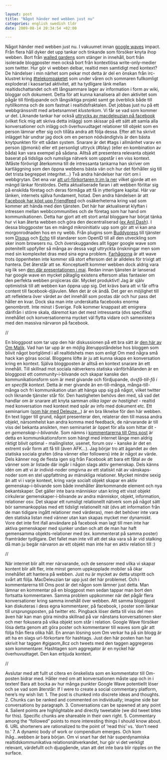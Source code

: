 ```yaml
--- 

layout: post
title: "Något händer med webben just nu" 
categories: english swedish tldr 
date: 2009-08-14 20:34:54 +02:00 

---
```


Något händer med webben just nu. I vakuumet innan [google waves](http://wave.google.com/) impact. Från flera håll dyker det upp tankar och tinkande som försöker knyta ihop webben. Bort från [walled gardens](2009-05-05-internet-noll-del-2-fel-moln.html) som stänger in innehåll, bort från isolerade bloggposter men också bort från kontextlösa write-only-medier som twitter. Hur gör vi webben delbar, realtid men samtidigt med kontext? De händelser i min närhet som pekar mot detta är del en önskan från irc-klustret kring [#telekompaketet](http://werebuild.eu/) som under våren och sommaren fullkomligt exploderat i kaosartad aktivitet, att ha tydligare länk mellan realtidschattandet och ett långsammare lager av information i form av wiki, bloggar och dokument. Detta för att kunna kanalisera all den aktivitet som pågår till fördjupande och långsiktiga projekt samt ge överblick både till nytillkomna och de som fastnat i realtidsfraktalen. Det jobbas just nu på ett webbgränssnitt med arbetsnamnet *klusterkom*. Vi får se vad som kommer ur det. Liknande tankar har också [uttrycks av macdeleuzian på facebook](http://www.facebook.com/note.php?note_id=139487386180&ref=mf) (vilket fick mig att skriva detta inlägg) som skissar på ett sätt att samla alla konversationer och inlägg och överhuvudtaget relationer till objekt som en person lämnar efter sig och tillåta andra att följa dessa. Efter att ha skrivit inlägget här undrar jag dock om en person nödvändigtvis är den bästa knytpunkten för ett sådan system. Snarare är det #tags i allmänhet varav en person (@monki) eller ett personligt uttryck (#blay) (eller en kombination av båda) kan vara exempel på sådana. Alltså att presentera relevanta objekt baserat på tidsliga och rumsliga nätverk som uppstår i en viss kontext. (Måste förövrigt återkomma till de intressanta tankarna han skriver om kartläggning som den öppna webbens bästa vän och hur det förhåller sig till det trista begreppet integritet...) Två andra händelser har rört om i webbgrytan. Det ena var [att url-förkortaren tr.im la ner](http://blog.tr.im/post/159489555/tr-im-to-december-31-2009) vilket gjorde att en mängd länkar förstördes. Detta aktualiserade faran i att webben förlitar sig på enskilda företag och deras förmåga att få in ytterligare kapital. Här var länken, internets själva fundament, hotad. Den andra händelsen är att [Facebook har köpt upp Friendfeed](http://gigaom.com/2009/08/10/why-facebook-wants-friendfeed/) och osäkerheterna kring vad som kommer att hända med den tjänsten. Det här har aktualiserat klyftan i intressen mellan webbcommunities och de företag som har hand om kommunikationen. Detta har gjort att ett stort antal bloggare har börjat tänka hur vi kan återta webben och göra den decentraliserad ([ex Anil Dash](http://dashes.com/anil/2009/07/the-pushbutton-web-realtime-becomes-real.html%20)). I dessa bloggposter tas en mängd mikroinitiativ upp som gör att vi kan ana morgonrodnaden hos en ny webb. Från plugins som [Buddypress](http://buddypress.org/about/) till tjänster som [Disqus](http://disqus.com/) och [Echo](http://js-kit.com/) till standarer som OpenID till all den utveckling som sker inom browsers nu. Och överskuggandes allt ligger google wave som potenitellt uppfyller så många av dessa vagt uttryckta önskningar men som med sin komplexitet dras med sina egna problem. [Farhågorna](http://dashes.com/anil/2009/08/what-works-the-web-way-vs-the-wave-way.html) är att wave trots öppenheten inte kommer slå stort eftersom det är alldeles för trixigt att hantera. Det återstår att se. Konceptuellt kommer webben dock aldrig vara sig lik sen [den där presentationen i maj](http://www.youtube.com/watch?v=v_UyVmITiYQ). Redan innan tjänsten är lanserad har google wave en mycket påtaglig existens eftersom allas fantasier om den perfekta webben projiceras där. Mycket produktivt! Jag är själv optimistisk till att webben kan öppna upp sig. Det krävs bara att vi får offra content till facebook-djävulen. Men det är ok ändå. Det ger en möjlighet till att reflektera över värdet av det innehåll som postas där och hur pass det håller en kvar. Dock ska man inte underskatta facebooks enorma genombrott. Inte minst i Sverige. Folk kommer knappast att emigrera därifrån i större skala, däremot kan det mest intressanta (dvs specifika) innehållet och konversationerna mycket väl flytta vidare och samexistera med den massiva närvaron på facebook. 

//

En bloggpost som tar upp den här diskussionen på ett bra sätt är [den här av Om Malik](http://gigaom.com/2009/08/13/the-evolution-of-blogging/). Vad han tar upp är en möjlig återuppståndelse hos bloggen som blivit något bortglömd i all realtidshets men som enligt Om med några små hack kan göras social. Bloggens löfte är ju att kunna skapa en konversation kring en kontext. Själva bloggposten är alltså en kontext snarare än ett innehåll. Till skillnad mot sociala nätverkens statiska vänförhållanden är en bloggpost ett community-i-blivande och skapar kanske den kommunikationsform som är mest givande och fördjupande, dvs*få-till-få i en specifik kontext*. Detta är mer givande än en-till-många, många-till-många och fri kommunikation utan att hänga upp sig på något, vilket twitter och liknande tjänster står för. Den hastigheten behövs den med, så vad det handlar om är snarare att knyta samman *olika lager av hastighet* - realtid med konversation med kontext med spår av info med dokument etc. Ett seminarium ([som här med Deleuze...](http://vodpod.com/lesfacsoflife)) är en bra liknelse för den här webben. En text ligger till grund, något presenterar den, relaterar den till massa andra objekt, närsomhelst kan andra komma med feedback, de närvarande är till viss del bekanta ansikten, men seminariet är öppet för alla som hittar dit - *en gemenskap-i-blivande*. Som nämns i [kommentarerna till Oms post](http://gigaom.com/2009/08/13/the-evolution-of-blogging/#comment-967266) är detta en kommunikationsform som hängt med internet länge men aldrig riktigt blivit optimal - mailinglistor, usenet, forum osv - kanske är det en extremt svår form att få till (även AFK...). Jag börjar tro att ägandet av den statiska sociala grafen (dina vänner eller followers) inte är något av värde. Dels känner nog de flesta igen sig från Facebook att bara ett fåtal av de vänner som är listade där ingår i någon slags aktiv gemenskap. Dels känns idén om att vi är individ-noder omgivna av ett statiskt nät av vänskaps-noder som en stel uppfattning av mänskliga relationer. Mycket mindre sexig än att vi i varje kontext, kring varje socialt objekt skapar en aktiv gemenskap-i-blivande som både innehåller återkommande element och nya bekantskaper. Det gäller inte bara människor utan kring ett visst objekt cirkulerar gemenskaper-i-blivande av andra människor, objekt, information, relationer osv. Det skapar ett rumsligt relationellt nätverk som på något sätt bör sammankopplas med ett tidsligt relationellt nät (dvs att information från de man tidigare ingått relationer med värderas), men det behöver inte vara den statiska listan med vänner utan kan skapas mycket mer dynamiskt. Vore det inte fint ifall användare på facebook man lagt till men inte har aktiva gemenskaper med sjunker undan och att de man har haft gemensamma objekts-relationer med (ex. kommenterat på samma poster) framträder tydligare. Det fallet man inte vill att det ska vara så är vid stalking då man ju begär närvaron av ett objekt man inte har en aktiv relation till :) 

//

När internet blir allt mer närvarande, och de sensorer med vilka vi skapar kontent blir allt fler, inte minst genom uppkopplade mobiler så ökar innehållet att hantera på webben. Just nu är mycket av detta utspritt och svårt att följa. MacDeleuzian tar upp just det här problemet. Och i kommentarerna till Oms post är det någon som lämner just detta. Man lämnar en kommentar på en bloggpost men sedan tappar man bort den fortsatta kommentaren. Samma problem uppkommer när det pågår flera konversationer kring samma innehåll över webben. Att samma bloggpost kan diskuteras i dess egna kommentarer, på facebook, i poster som länkar till ursprungsposten, på twitter etc. Pingback löser detta till viss del men även här kan man göra mindra skillnad på var nånstans konversationen sker och mer fokusera på vilka objekt som står i relation. Google Wave försöker lösa detta genom att göra poster och kommentarer till waves som går att följa från flera olika håll. En annan lösning som Om verkar ha på sin blogg är att ha en slags url-förkortare för hashtags. Just den här posten han har skrivit har taggen #gigaom_8cz och tweets med den taggen aggregeras som kommentarer. Hashtagen som aggregator är en nyckel här överhuvudtaget. Den kan erbjuda kontext. 

//

Avslutar med att fullt ut citera en önskelista som en kommentator till Om-posten bidrar med. Håller med om att konversationen måste upp och in i texten! Bara att bocka av hur många punkter Google Wave potentiellt löser och se vad som återstår: If I were to create a social commentary platform, here’s my wish list: 1. The post is chunked into discrete ideas and thoughts. 2. Chunks can be ranked and commented on individually; imagine side bar conversations by paragraph. 3. Conversations can be spawned at any point 4. Salient points are highlightable and directly tweetable (we did tweet bites for this). Specific chunks are shareable in their own right. 5. Commentary among the “followed” points to more interesting things I should know about. 6. URL shorteners are rationalized to the point of ‘read this’ vs. ‘don’t need to.’ 7. A dynamic body of work or compendium emerges. Och kom ihåg...webben är bara början. Om vi snart har det här superdynamiska realtidskommunikativa relationsnätverkandet, hur gör vi det verkligt relevant, värdefullt och djupgående, utan att det inte bara blir ripples on the surface. 
